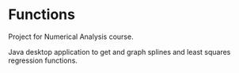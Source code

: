 # Functions
Project for Numerical Analysis course.

Java desktop application to get and graph splines and least squares regression functions.
